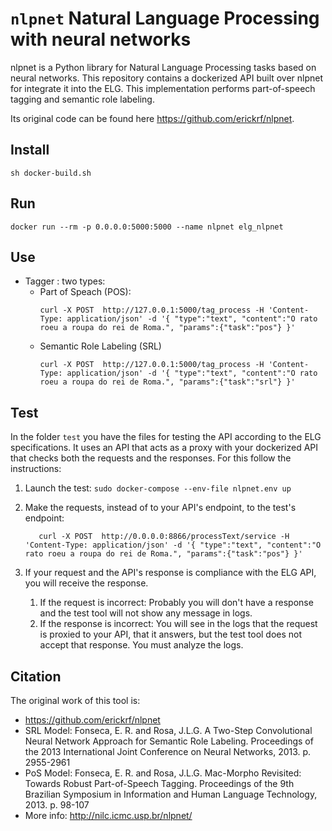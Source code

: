
# ``nlpnet`` Natural Language Processing with neural networks

nlpnet is a Python library for Natural Language Processing tasks based on neural networks. 
This repository contains a dockerized API built over nlpnet for integrate it into the ELG. This implementation performs part-of-speech tagging and semantic role labeling.

Its original code can be found here https://github.com/erickrf/nlpnet.

## Install
```
sh docker-build.sh
```
## Run
```
docker run --rm -p 0.0.0.0:5000:5000 --name nlpnet elg_nlpnet
```

## Use
- Tagger : two types:
  - Part of Speach (POS):
    ```
    curl -X POST  http://127.0.0.1:5000/tag_process -H 'Content-Type: application/json' -d '{ "type":"text", "content":"O rato roeu a roupa do rei de Roma.", "params":{"task":"pos"} }'
    ```
  - Semantic Role Labeling (SRL)
    ```
    curl -X POST  http://127.0.0.1:5000/tag_process -H 'Content-Type: application/json' -d '{ "type":"text", "content":"O rato roeu a roupa do rei de Roma.", "params":{"task":"srl"} }'
    ```

## Test
In the folder `test` you have the files for testing the API according to the ELG specifications.
It uses an API that acts as a proxy with your dockerized API that checks both the requests and the responses.
For this follow the instructions:

1) Launch the test:  `sudo docker-compose --env-file nlpnet.env up`

2) Make the requests, instead of to your API's endpoint, to the test's endpoint:
   ```
      curl -X POST  http://0.0.0.0:8866/processText/service -H 'Content-Type: application/json' -d '{ "type":"text", "content":"O rato roeu a roupa do rei de Roma.", "params":{"task":"pos"} }'
   ```
3) If your request and the API's response is compliance with the ELG API, you will receive the response.
   1) If the request is incorrect: Probably you will don't have a response and the test tool will not show any message in logs.
   2) If the response is incorrect: You will see in the logs that the request is proxied to your API, that it answers, but the test tool does not accept that response. You must analyze the logs.
   
## Citation
The original work of this tool is:
- https://github.com/erickrf/nlpnet
- SRL Model: Fonseca, E. R. and Rosa, J.L.G. A Two-Step Convolutional Neural Network Approach for Semantic Role Labeling. Proceedings of the 2013 International Joint Conference on Neural Networks, 2013. p. 2955-2961
- PoS Model: Fonseca, E. R. and Rosa, J.L.G. Mac-Morpho Revisited: Towards Robust Part-of-Speech Tagging. Proceedings of the 9th Brazilian Symposium in Information and Human Language Technology, 2013. p. 98-107
- More info: http://nilc.icmc.usp.br/nlpnet/
